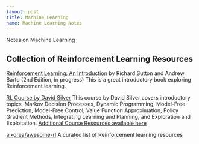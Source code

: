 ```yaml
---
layout: post
title: Machine Learning
name: Machine Learning Notes
---
```

Notes on Machine Learning

## Collection of Reinforcement Learning Resources

[Reinforcement Learning: An Introduction](http://incompleteideas.net/book/the-book-2nd.html) by Richard Sutton and Andrew Barto (2nd Edition, in progress)
This is a great introductory book exploring Reinforcement learning. 

[RL Course by David Silver](https://www.youtube.com/watch?v=2pWv7GOvuf0)
This course by David Silver covers introductory topics, Markov Decision Processes, Dynamic Programming, Model-Free Prediction, Model-Free Control, Value Function Approximation, Policy Gradient Methods, Integrating Learning and Planning, and Exploration and Exploitation.
[Additional Course Resources available here](http://www0.cs.ucl.ac.uk/staff/d.silver/web/Teaching.html)

[aikorea/awesome-rl](https://github.com/aikorea/awesome-rl)
A curated list of Reinforcement learning resources